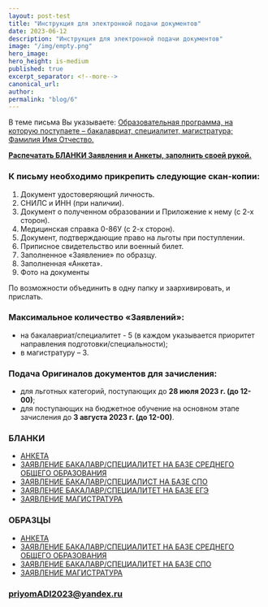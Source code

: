 ```yaml
---
layout: post-test
title: "Инструкция для электронной подачи документов"
date: 2023-06-12
description: "Инструкция для электронной подачи документов"
image: "/img/empty.png"
hero_image:
hero_height: is-medium
published: true
excerpt_separator: <!--more-->
canonical_url:
author:
permalink: "blog/6"
---
```


В теме письма Вы указываете: <u>Образовательная программа, <!--more--> на которую поступаете – бакалавриат, специалитет, магистратура; Фамилия Имя Отчество.</u>

**<u>Распечатать БЛАНКИ Заявления и Анкеты, заполнить своей рукой.</u>**

### К письму необходимо прикрепить следующие скан-копии:

1. Документ удостоверяющий личность.
1. СНИЛС и ИНН (при наличии).
1. Документ о полученном образовании и Приложение к нему (с 2-х сторон).
1. Медицинская справка 0-86У (с 2-х сторон).
1. Документ, подтверждающие право на льготы при поступлении.
1. Приписное свидетельство или военный билет.
1. Заполненное «Заявление» по образцу.
1. Заполненная «Анкета».
1. Фото на документы

По возможности объединить в одну папку и заархивировать, и прислать.

### Максимальное количество «Заявлений»:

- на бакалавриат/специалитет - 5 (в каждом указывается приоритет направления подготовки/специальности);
- в магистратуру – 3.

### Подача Оригиналов документов для зачисления:

- для льготных категорий, поступающих до **28 июля 2023 г. (до 12-00)**;
- для поступающих на бюджетное обучение на основном этапе зачисления до **3 августа 2023 г. (до 12-00)**.

### БЛАНКИ

- [<u>АНКЕТА</u>](/doc/2023/abitur/ANKETA_2023_BLANK.pdf)
- [<u>ЗАЯВЛЕНИЕ БАКАЛАВР/СПЕЦИАЛИТЕТ НА БАЗЕ СРЕДНЕГО ОБЩЕГО ОБРАЗОВАНИЯ</u>](/doc/2023/abitur/Zayavlenie_bak_spets_na_baze_srednego_obschego_obrazovania_BLANK.pdf)
- [<u>ЗАЯВЛЕНИЕ БАКАЛАВР/СПЕЦИАЛИСТ НА БАЗЕ СПО</u>](/doc/2023/abitur/Zayavlenie_bak_spets_diplom_SPO_BLANK.pdf)
- [<u>ЗАЯВЛЕНИЕ БАКАЛАВР/СПЕЦИАЛИТЕТ НА БАЗЕ ЕГЭ</u>](/doc/2023/abitur/Zayavlenie_bak_spets_EGE_BLANK.pdf)
- [<u>ЗАЯВЛЕНИЕ МАГИСТРАТУРА</u>](/doc/2023/abitur/Zayavlenie_Magistratura_BLANK.pdf)


### ОБРАЗЦЫ

- [<u>АНКЕТА</u>](/doc/2023/abitur/ANKETA_2023_obrazetsdocx.pdf)
- [<u>ЗАЯВЛЕНИЕ БАКАЛАВР/СПЕЦИАЛИТЕТ НА БАЗЕ СРЕДНЕГО ОБЩЕГО ОБРАЗОВАНИЯ </u>](/doc/2023/abitur/Zayavlenie_bakalavr_spetsialitet__attestat_Obrazets.pdf)
- [<u>ЗАЯВЛЕНИЕ БАКАЛАВР/СПЕЦИАЛИТЕТ НА БАЗЕ СПО</u>](/doc/2023/abitur/Zayavlenie_bakalavr_spetsialist_diplom_SPO_Obrazets.pdf)
- [<u>ЗАЯВЛЕНИЕ МАГИСТРАТУРА</u>](/doc/2023/abitur/Zayavlenie_Magistratura_Obrazets.pdf)


### **<u>priyomADI2023@yandex.ru</u>**